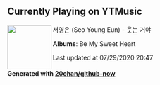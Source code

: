 ## Currently Playing on YTMusic

[<img align="left" width="100" src="https://lh3.googleusercontent.com/8VYjYGEFXJ2ahuW_aTJK716nqKRt_zdH3G9VS6E7ptd5_bINWdlJn403v0llOHUqWdnfLGRjjtPvoyfsCg">](https://music.youtube.com/channel/UCA10VVCBjbjkE2aNj14Kdlw)

서영은 (Seo Young Eun) - 웃는 거야

**Albums**: Be My Sweet Heart

Last updated at 07/29/2020 20:47

#### Generated with [20chan/github-now](https://github.com/20chan/github-now)


<!--
**20chan/20chan** is a ✨ _special_ ✨ repository because its `README.md` (this file) appears on your GitHub profile.

Here are some ideas to get you started:

- 🔭 I’m currently working on ...
- 🌱 I’m currently learning ...
- 👯 I’m looking to collaborate on ...
- 🤔 I’m looking for help with ...
- 💬 Ask me about ...
- 📫 How to reach me: ...
- 😄 Pronouns: ...
- ⚡ Fun fact: ...
-->
